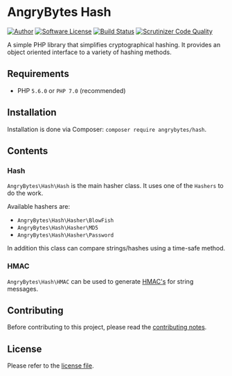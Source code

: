 # AngryBytes Hash

[![Author](http://img.shields.io/badge/author-@angrybytes-blue.svg?style=flat-square)](https://twitter.com/angrybytes)
[![Software License](https://img.shields.io/badge/license-proprietary-brightgreen.svg?style=flat-square)](LICENSE.md)
[![Build Status](https://travis-ci.org/AngryBytes/hash.svg?branch=master)](https://travis-ci.org/AngryBytes/hash)
[![Scrutinizer Code Quality](https://scrutinizer-ci.com/g/AngryBytes/hash/badges/quality-score.png?b=master)](https://scrutinizer-ci.com/g/AngryBytes/hash/?branch=master)

A simple PHP library that simplifies cryptographical hashing. It provides an
object oriented interface to a variety of hashing methods.

## Requirements

* PHP `5.6.0` or `PHP 7.0` (recommended)

## Installation

Installation is done via Composer: `composer require angrybytes/hash`.

## Contents

### Hash

`AngryBytes\Hash\Hash` is the main hasher class. It uses one of the `Hashers` to do the work.

Available hashers are:

 * `AngryBytes\Hash\Hasher\BlowFish`
 * `AngryBytes\Hash\Hasher\MD5`
 * `AngryBytes\Hash\Hasher\Password`

In addition this class can compare strings/hashes using a time-safe method.

### HMAC

`AngryBytes\Hash\HMAC` can be used to generate
[HMAC's](http://en.wikipedia.org/wiki/Hash-based_message_authentication_code)
for string messages.

## Contributing

Before contributing to this project, please read the [contributing notes](CONTRIBUTING.md).

## License

Please refer to the [license file](LICENSE.md).
